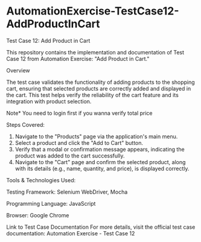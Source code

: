 # AutomationExercise-TestCase12-AddProductInCart
Test Case 12: Add Product in Cart

This repository contains the implementation and documentation of Test Case 12 from Automation Exercise: "Add Product in Cart."

Overview

The test case validates the functionality of adding products to the shopping cart, ensuring that selected products are correctly added and displayed in the cart. This test helps verify the reliability of the cart feature and its integration with product selection.

Note*
You need to login first if you wanna verify total price

Steps Covered:
1. Navigate to the "Products" page via the application's main menu.
2. Select a product and click the "Add to Cart" button.
3. Verify that a modal or confirmation message appears, indicating the product was added to the cart successfully.
4. Navigate to the "Cart" page and confirm the selected product, along with its details (e.g., name, quantity, and price), is displayed correctly.
 
Tools & Technologies Used:

Testing Framework: Selenium WebDriver, Mocha

Programming Language: JavaScript

Browser: Google Chrome

Link to Test Case Documentation
For more details, visit the official test case documentation:
Automation Exercise - Test Case 12
